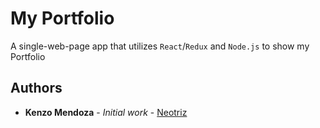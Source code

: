 # My Portfolio
A single-web-page app that utilizes `React`/`Redux` and `Node.js` to show my Portfolio

## Authors

* **Kenzo Mendoza** - *Initial work* - [Neotriz](https://github.com/neotriz)
